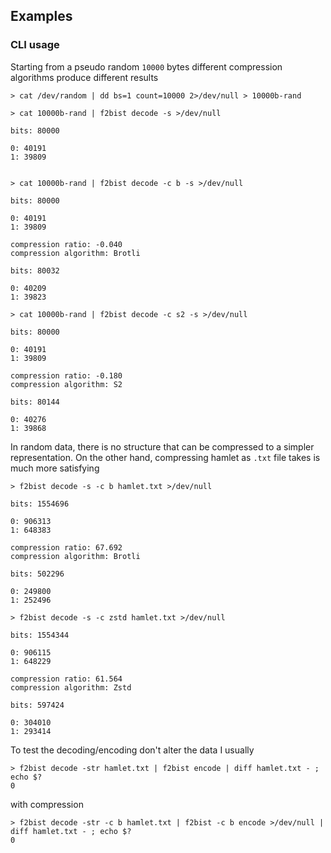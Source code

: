## Examples

### CLI usage

Starting from a pseudo random `10000` bytes different compression algorithms produce different results

```
> cat /dev/random | dd bs=1 count=10000 2>/dev/null > 10000b-rand
```

```
> cat 10000b-rand | f2bist decode -s >/dev/null

bits: 80000

0: 40191
1: 39809


> cat 10000b-rand | f2bist decode -c b -s >/dev/null

bits: 80000

0: 40191
1: 39809

compression ratio: -0.040
compression algorithm: Brotli

bits: 80032

0: 40209
1: 39823

> cat 10000b-rand | f2bist decode -c s2 -s >/dev/null

bits: 80000

0: 40191
1: 39809

compression ratio: -0.180
compression algorithm: S2

bits: 80144

0: 40276
1: 39868
```

In random data, there is no structure that can be compressed to a simpler representation. On the other hand, compressing hamlet as `.txt` file takes is much more satisfying

```
> f2bist decode -s -c b hamlet.txt >/dev/null

bits: 1554696

0: 906313
1: 648383

compression ratio: 67.692
compression algorithm: Brotli

bits: 502296

0: 249800
1: 252496

> f2bist decode -s -c zstd hamlet.txt >/dev/null

bits: 1554344

0: 906115
1: 648229

compression ratio: 61.564
compression algorithm: Zstd

bits: 597424

0: 304010
1: 293414
```

To test the decoding/encoding don't alter the data I usually

```
> f2bist decode -str hamlet.txt | f2bist encode | diff hamlet.txt - ; echo $?
0
```

with compression

```
> f2bist decode -str -c b hamlet.txt | f2bist -c b encode >/dev/null | diff hamlet.txt - ; echo $?
0
```

